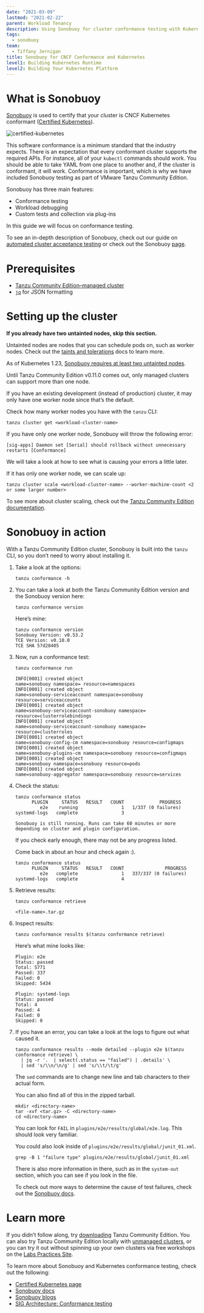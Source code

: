 ```yaml
---
date: "2021-03-09"
lastmod: "2021-02-22"
parent: Workload Tenancy
description: Using Sonobuoy for cluster conformance testing with Kubernetes
tags:
  - sonobuoy
team:
  - Tiffany Jernigan
title: Sonobuoy for CNCF Conformance and Kubernetes
level1: Building Kubernetes Runtime
level2: Building Your Kubernetes Platform
---
```


# What is Sonobuoy

[Sonobuoy](https://sonobuoy.io/) is used to certify that your cluster is CNCF Kubernetes conformant ([Certified Kubernetes](https://www.cncf.io/certification/software-conformance/)).

![certified-kubernetes](images/certified-kubernetes.png)

This software conformance is a minimum standard that the industry expects. There is an expectation that every conformant cluster supports the required APIs. For instance, all of your `kubectl` commands should work. You should be able to take YAML from one place to another and, if the cluster is conformant, it will work. Conformance is important, which is why we have included Sonobuoy testing as part of VMware Tanzu Community Edition.

Sonobuoy has three main features:

- Conformance testing
- Workload debugging
- Custom tests and collection via plug-ins

In this guide we will focus on conformance testing.

To see an in-depth description of Sonobuoy, check out our guide on [automated cluster acceptance testing](/guides/kubernetes/workload-tenancy-conformance-test/) or check out the Sonobuoy [page](https://sonobuoy.io/).

# Prerequisites

- [Tanzu Community Edition–managed cluster](https://tanzucommunityedition.io/docs/latest/getting-started/)
- [`jq`](https://stedolan.github.io/jq/) for JSON formatting

# Setting up the cluster

**If you already have two untainted nodes, skip this section.**

Untainted nodes are nodes that you can schedule pods on, such as worker nodes. Check out the [taints and tolerations](https://kubernetes.io/docs/concepts/scheduling-eviction/taint-and-toleration/) docs to learn more.

As of Kubernetes 1.23, [Sonobuoy requires at least two untainted nodes](https://github.com/kubernetes/kubernetes/commit/9723fbf3f1548372d95b67a24199601291e46442).

Until Tanzu Community Edition v0.11.0 comes out, only managed clusters can support more than one node.

If you have an existing development (instead of production) cluster, it may only have one worker node since that’s the default.

Check how many worker nodes you have with the `tanzu` CLI:

```
tanzu cluster get <workload-cluster-name>
```

If you have only one worker node, Sonobuoy will throw the following error:

```
[sig-apps] Daemon set [Serial] should rollback without unnecessary restarts [Conformance]
```

We will take a look at how to see what is causing your errors a little later.

If it has only one worker node, we can scale up:

```
tanzu cluster scale <workload-cluster-name> --worker-machine-count <2 or some larger number>
```

To see more about cluster scaling, check out the [Tanzu Community Edition documentation](https://tanzucommunityedition.io/docs/latest/scale-cluster/).

# Sonobuoy in action

With a Tanzu Community Edition cluster, Sonobuoy is built into the `tanzu` CLI, so you don’t need to worry about installing it.

1. Take a look at the options:

   ```
   tanzu conformance -h
   ```

2. You can take a look at both the Tanzu Community Edition version and the Sonobuoy version here:

   ```
   tanzu conformance version
   ```

   Here’s mine:

   ```
   tanzu conformance version
   Sonobuoy Version: v0.53.2
   TCE Version: v0.10.0
   TCE SHA 57d28405
   ```

3. Now, run a conformance test:

   ```
   tanzu conformance run
   ```

   ```
   INFO[0001] created object                                name=sonobuoy namespace= resource=namespaces
   INFO[0001] created object                                name=sonobuoy-serviceaccount namespace=sonobuoy resource=serviceaccounts
   INFO[0001] created object                                name=sonobuoy-serviceaccount-sonobuoy namespace= resource=clusterrolebindings
   INFO[0001] created object                                name=sonobuoy-serviceaccount-sonobuoy namespace= resource=clusterroles
   INFO[0001] created object                                name=sonobuoy-config-cm namespace=sonobuoy resource=configmaps
   INFO[0001] created object                                name=sonobuoy-plugins-cm namespace=sonobuoy resource=configmaps
   INFO[0001] created object                                name=sonobuoy namespace=sonobuoy resource=pods
   INFO[0001] created object                                name=sonobuoy-aggregator namespace=sonobuoy resource=services
   ```

4. Check the status:

   ```
   tanzu conformance status
         PLUGIN     STATUS   RESULT   COUNT             PROGRESS
            e2e    running                1   1/337 (0 failures)
   systemd-logs   complete                3

   Sonobuoy is still running. Runs can take 60 minutes or more depending on cluster and plugin configuration.
   ```

   If you check early enough, there may not be any progress listed.

   Come back in about an hour and check again :).

   ```
   tanzu conformance status
         PLUGIN     STATUS   RESULT   COUNT               PROGRESS
            e2e   complete                1   337/337 (0 failures)
   systemd-logs   complete                4
   ```

5. Retrieve results:

   ```
   tanzu conformance retrieve
   ```

   ```
   <file-name>.tar.gz
   ```

6. Inspect results:

   ```
   tanzu conformance results $(tanzu conformance retrieve)
   ```

   Here’s what mine looks like:

   ```
   Plugin: e2e
   Status: passed
   Total: 5771
   Passed: 337
   Failed: 0
   Skipped: 5434

   Plugin: systemd-logs
   Status: passed
   Total: 4
   Passed: 4
   Failed: 0
   Skipped: 0
   ```

7. If you have an error, you can take a look at the logs to figure out what caused it.

   ```
   tanzu conformance results --mode detailed --plugin e2e $(tanzu conformance retrieve) \
     | jq -r '.  | select(.status == "failed") | .details' \
     | sed 's/\\n/\n/g' | sed 's/\\t/\t/g'
   ```

   The `sed` commands are to change new line and tab characters to their actual form.

   You can also find all of this in the zipped tarball.

   ```
   mkdir <directory-name>
   tar -xvf <tar.gz> -C <directory-name>
   cd <directory-name>
   ```

   You can look for `FAIL` in `plugins/e2e/results/global/e2e.log`. This should look very familiar.

   You could also look inside of `plugins/e2e/results/global/junit_01.xml`.

   ```
   grep -B 1 "failure type" plugins/e2e/results/global/junit_01.xml
   ```

   There is also more information in there, such as in the `system-out` section, which you can see if you look in the file.

   To check out more ways to determine the cause of test failures, check out the [Sonobuoy docs](https://sonobuoy.io/docs/latest/faq/#how-do-i-determine-why-my-tests-failed).

# Learn more

If you didn’t follow along, try [downloading](https://tanzucommunityedition.io/docs/latest/getting-started/) Tanzu Community Edition. You can also try Tanzu Community Edition locally with [unmanaged clusters](https://tanzucommunityedition.io/docs/latest/getting-started-unmanaged/), or you can try it out without spinning up your own clusters via free workshops on the [Labs Practices Site](/workshops/).

To learn more about Sonobuoy and Kubernetes conformance testing, check out the following:

- [Certified Kubernetes page](https://www.cncf.io/certification/software-conformance/)
- [Sonobuoy docs](https://sonobuoy.io/docs/)
- [Sonobuoy blogs](https://sonobuoy.io/blog/)
- [SIG Architecture: Conformance testing](https://github.com/kubernetes/community/blob/master/contributors/devel/sig-architecture/conformance-tests.md)
